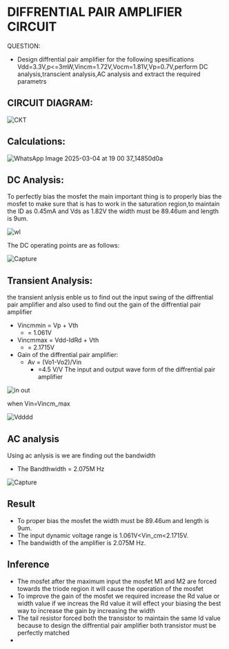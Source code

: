 # DIFFRENTIAL PAIR AMPLIFIER CIRCUIT
   QUESTION:
   - Design diffrential pair amplifier for the following spesifications Vdd=3.3V,p<=3mW,Vincm=1.72V,Vocm=1.81V,Vp=0.7V,perform DC analysis,transcient analysis,AC analysis and extract the required 
   parametrs

## CIRCUIT DIAGRAM:

![CKT](https://github.com/user-attachments/assets/ec518483-b0a0-4163-b628-21b4dde56f8f)

## Calculations:
![WhatsApp Image 2025-03-04 at 19 00 37_14850d0a](https://github.com/user-attachments/assets/ea831526-cf8d-48ed-9609-abcde37a6d7a)


## DC Analysis:

To perfectly bias the mosfet the main important thing is to properly bias the mosfet to make sure that is has to work in the saturation region,to maintain the ID as 0.45mA and Vds as 1.82V  the width must be 89.46um and length is 9um.

![wl](https://github.com/user-attachments/assets/e4a02964-756e-4bfd-8ac7-41dc5d3f12d3)

The DC operating points are as follows:

![Capture](https://github.com/user-attachments/assets/bd8f8c7a-0902-4aca-ba6b-b42d5ea46233)

## Transient Analysis:
the transient anlysis enble us to find out the input swing of the diffrential pair amplifier and also used to find out the gain of the diffrential pair amplifier 
   - Vincmmin = Vp + Vth
     - = 1.061V
   - Vincmmax = Vdd-IdRd + Vth
     - = 2.1715V
- Gain of the diffrential pair amplifier:
   - Av = (Vo1-Vo2)/Vin
     - =4.5 V/V 
The input and output wave form of the diffrential pair amplifier 

![in out](https://github.com/user-attachments/assets/86132609-e4a2-40a1-8560-01fcfb8f2e7d)

when Vin=Vincm_max

![Vdddd](https://github.com/user-attachments/assets/c542447a-9ffc-4f34-beb2-4a6d751171c3)

## AC analysis

Using  ac anlysis is we are finding out the bandwidth
- The Bandthwidth = 2.075M Hz

![Capture](https://github.com/user-attachments/assets/43b60445-072d-48f9-8c8f-15d9d2e768a4)

## Result 
- To proper bias the mosfet the width must be 89.46um and length is 9um.
- The input dynamic voltage range is  1.061V<Vin_cm<2.1715V.
- The bandwidth of the amplifier is 2.075M Hz.
## Inference
- The mosfet after the maximum input the mosfet M1 and M2 are forced towards the triode region it will cause the operation of the mosfet
- To improve the gain of the mosfet we required increase the Rd value or width value if we increas the Rd value it will effect your biasing the best way to increase the gain by increasing the width
- The tail resistor forced both the transistor to maintain the same Id value because to design the diffrential pair amplifier both transistor must be perfectly matched
-  





  
